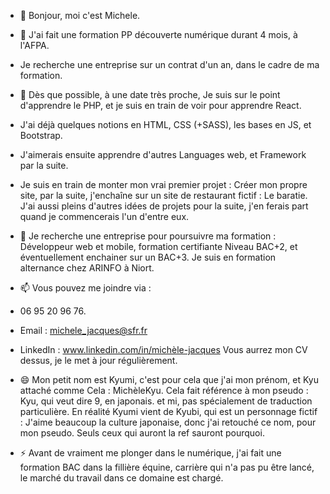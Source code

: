 - 👋 Bonjour, moi c'est Michele.
  
- 👀 J'ai fait une formation PP découverte numérique durant 4 mois, à l'AFPA.
- Je recherche une entreprise sur un contrat d'un an, dans le cadre de ma formation.
- 🌱 Dès que possible, à une date très proche, Je suis sur le point d'apprendre le PHP, et je suis en train de voir pour apprendre React.

- J'ai déjà quelques notions en HTML, CSS (+SASS), les bases en JS, et Bootstrap.
- J'aimerais ensuite apprendre d'autres Languages web, et Framework par la suite.

- Je suis en train de monter mon vrai premier projet : Créer mon propre site,
par la suite, j'enchaîne sur un site de restaurant fictif : Le baratie.
J'ai aussi pleins d'autres idées de projets pour la suite, j'en ferais part quand je commencerais l'un d'entre eux.
  
- 💞️ Je recherche une entreprise pour poursuivre ma formation : Développeur web et mobile, formation certifiante Niveau BAC+2, et éventuellement enchainer sur un BAC+3.
Je suis en formation alternance chez ARINFO à Niort.
- 📫 Vous pouvez me joindre via :
- 06 95 20 96 76.
 
- Email : michele_jacques@sfr.fr
- LinkedIn : www.linkedin.com/in/michèle-jacques
  Vous aurrez mon CV dessus, je le met à jour régulièrement.
  
- 😄 Mon petit nom est Kyumi, c'est pour cela que j'ai mon prénom, et Kyu attaché comme Cela : MichèleKyu. 
Cela fait référence à mon pseudo : Kyu, qui veut dire 9, en japonais. et mi, pas spécialement de traduction particulière.
En réalité Kyumi vient de Kyubi, qui est un personnage fictif : J'aime beaucoup la culture japonaise, donc j'ai retouché ce nom, pour mon pseudo.
Seuls ceux qui auront la ref sauront pourquoi.

- ⚡ Avant de vraiment me plonger dans le numérique, j'ai fait une formation BAC dans la fillière équine,
carrière qui n'a pas pu être lancé, le marché du travail dans ce domaine est chargé.

